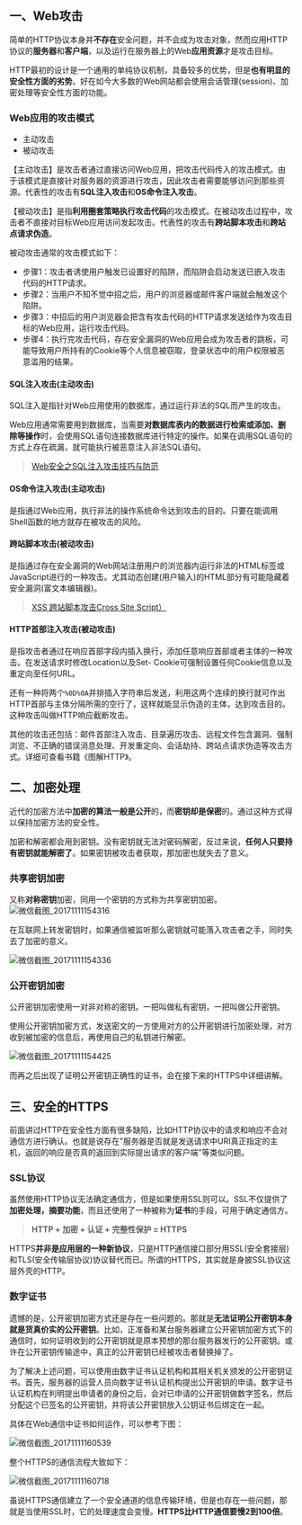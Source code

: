 ## 一、Web攻击

简单的HTTP协议本身并**不存在**安全问题，并不会成为攻击对象，然而应用HTTP协议的**服务器**和**客户端**，以及运行在服务器上的Web**应用资源**才是攻击目标。

HTTP最初的设计是一个通用的单纯协议机制，具备较多的优势，但是**也有明显的安全性方面的劣势**。好在如今大多数的Web网站都会使用会话管理(session)、加密处理等安全性方面的功能。



### Web应用的攻击模式

- 主动攻击
- 被动攻击

【主动攻击】是攻击者通过直接访问Web应用，把攻击代码传入的攻击模式。由于该模式是直接针对服务器的资源进行攻击，因此攻击者需要能够访问到那些资源。代表性的攻击有**SQL注入攻击**和**OS命令注入攻击**。

【被动攻击】是指**利用圈套策略执行攻击代码**的攻击模式。在被动攻击过程中，攻击者不直接对目标Web应用访问发起攻击。代表性的攻击有**跨站脚本攻击**和**跨站点请求伪造**。

被动攻击通常的攻击模式如下：

- 步骤1：攻击者诱使用户触发已设置好的陷阱，而陷阱会启动发送已嵌入攻击代码的HTTP请求。
- 步骤2：当用户不知不觉中招之后，用户的浏览器或邮件客户端就会触发这个陷阱。
- 步骤3：中招后的用户浏览器会把含有攻击代码的HTTP请求发送给作为攻击目标的Web应用，运行攻击代码。
- 步骤4：执行完攻击代码，存在安全漏洞的Web应用会成为攻击者的跳板，可能导致用户所持有的Cookie等个人信息被窃取，登录状态中的用户权限被恶意滥用的结果。



#### SQL注入攻击(主动攻击)

SQL注入是指针对Web应用使用的数据库，通过运行非法的SQL而产生的攻击。

Web应用通常需要用到数据库，当需要**对数据库表内的数据进行检索或添加、删除等操作**时，会使用SQL语句连接数据库进行特定的操作。如果在调用SQL语句的方式上存在疏漏，就可能执行被恶意注入非法SQL语句。

> [Web安全之SQL注入攻击技巧与防范](http://www.jianshu.com/p/436917dfa8df)



#### OS命令注入攻击(主动攻击)

是指通过Web应用，执行非法的操作系统命令达到攻击的目的。只要在能调用Shell函数的地方就存在被攻击的风险。



#### 跨站脚本攻击(被动攻击)

是指通过存在安全漏洞的Web网站注册用户的浏览器内运行非法的HTML标签或JavaScript进行的一种攻击。尤其动态创建(用户输入)的HTML部分有可能隐藏着安全漏洞(富文本编辑器)。

> [XSS 跨站脚本攻击Cross Site Script）](http://www.jianshu.com/p/3801c5d76727)



#### HTTP首部注入攻击(被动攻击)

是指攻击者通过在响应首部字段内插入换行，添加任意响应首部或者主体的一种攻击。在发送请求时修改Location以及Set-	Cookie可强制设置任何Cookie信息以及重定向至任何URL。

还有一种将两个`%0D%0A`并排插入字符串后发送，利用这两个连续的换行就可作出HTTP首部与主体分隔所需的空行了，这样就能显示伪造的主体，达到攻击目的。这种攻击叫做HTTP响应截断攻击。



其他的攻击还包括：邮件首部注入攻击、目录遍历攻击、远程文件包含漏洞、强制浏览、不正确的错误消息处理、开发重定向、会话劫持、跨站点请求伪造等攻击方式。详细可查看书籍《图解HTTP》。



## 二、加密处理

近代的加密方法中**加密的算法一般是公开**的，而**密钥却是保密**的。通过这种方式得以保持加密方法的安全性。

加密和解密都会用到密钥。没有密钥就无法对密码解密，反过来说，**任何人只要持有密钥就能解密了**。如果密钥被攻击者获取，那加密也就失去了意义。



### 共享密钥加密

又称**对称密钥**加密，同用一个密钥的方式称为共享密钥加密。![微信截图_20171111154316](E:\github\summarize\HTTP协议\微信截图_20171111154316.png)

在互联网上转发密钥时，如果通信被监听那么密钥就可能落入攻击者之手，同时失去了加密的意义。

![微信截图_20171111154336](E:\github\summarize\HTTP协议\微信截图_20171111154336.png)



### 公开密钥加密

公开密钥加密使用一对非对称的密钥。一把叫做私有密钥，一把叫做公开密钥。

使用公开密钥加密方式，发送密文的一方使用对方的公开密钥进行加密处理，对方收到被加密的信息后，再使用自己的私钥进行解密。

![微信截图_20171111154425](E:\github\summarize\HTTP协议\微信截图_20171111154425.png)

而再之后出现了证明公开密钥正确性的证书，会在接下来的HTTPS中详细讲解。

## 三、安全的HTTPS

前面讲过HTTP在安全性方面有很多缺陷，比如HTTP协议中的请求和响应不会对通信方进行确认。也就是说存在"服务器是否就是发送请求中URI真正指定的主机，返回的响应是否真的返回到实际提出请求的客户端"等类似问题。

### SSL协议

虽然使用HTTP协议无法确定通信方，但是如果使用SSL则可以。SSL不仅提供了**加密处理，摘要功能**，而且还使用了一种被称为**证书**的手段，可用于确定通信方。



> **HTTP + 加密 + 认证 + 完整性保护 = HTTPS**



HTTPS**并非是应用层的一种新协议**，只是HTTP通信接口部分用SSL(安全套接层)和TLS(安全传输层协议)协议替代而已。所谓的HTTPS，其实就是身披SSL协议这层外壳的HTTP。

### 数字证书

遗憾的是，公开密钥加密方式还是存在一些问题的。那就是**无法证明公开密钥本身就是货真价实的公开密钥**。比如，正准备和某台服务器建立公开密钥加密方式下的通信时，如何证明收到的公开密钥就是原本预想的那台服务器发行的公开密钥。或许在公开密钥传输途中，真正的公开密钥已经被攻击者替换掉了。

为了解决上述问题，可以使用由数字证书认证机构和其相关机关颁发的公开密钥证书。首先，服务器的运营人员向数字证书认证机构提出公开密钥的申请。数字证书认证机构在判明提出申请者的身份之后，会对已申请的公开密钥做数字签名，然后分配这个已签名的公开密钥，并将该公开密钥放入公钥证书后绑定在一起。



具体在Web通信中证书如何运作，可以参考下图：

![微信截图_20171111160539](E:\github\summarize\HTTP协议\微信截图_20171111160539.png)

整个HTTPS的通信流程大致如下：

![微信截图_20171111160718](E:\github\summarize\HTTP协议\微信截图_20171111160718.png)



虽说HTTPS通信建立了一个安全通道的信息传输环境，但是也存在一些问题，那就是当使用SSL时，它的处理速度会变慢。**HTTPS比HTTP通信要慢2到100倍**。